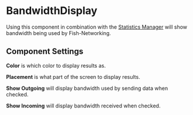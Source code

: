 # BandwidthDisplay

Using this component in combination with the [Statistics Manager](../managers/statisticsmanager.md) will show bandwidth being used by Fish-Networking.

## Component Settings

**Color** is which color to display results as.

**Placement** is what part of the screen to display results.

**Show Outgoing** will display bandwidth used by sending data when checked.

**Show Incoming** will display bandwidth received when checked.
